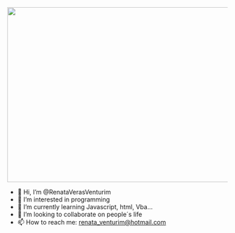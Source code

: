 <html>
<head>
    <title>.</title>
</head>
<body>
    <center>
        <img src="giphy.gif" width="600" height="400" />
    </center>
</body>
</html>

  
- 👋 Hi, I’m @RenataVerasVenturim
- 👀 I’m interested in programming
- 🌱 I’m currently learning Javascript, html, Vba...
- 💞️ I’m looking to collaborate on people´s life
- 📫 How to reach me: renata_venturim@hotmail.com

<!---
RenataVerasVenturim/RenataVerasVenturim is a ✨ special ✨ repository because its `README.md` (this file) appears on your GitHub profile.
You can click the Preview link to take a look at your changes.
--->
